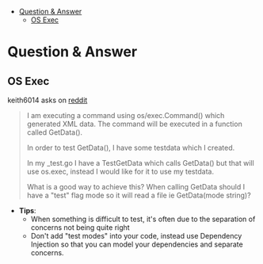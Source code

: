 - [Question \& Answer](#question--answer)
  - [OS Exec](#os-exec)

# Question & Answer

## OS Exec

keith6014 asks on [reddit](https://www.reddit.com/r/golang/comments/aaz8ji/testdata_and_function_setup_help/)

> I am executing a command using os/exec.Command() which generated XML data. The command will be executed in a function called GetData().
>
> In order to test GetData(), I have some testdata which I created.
>
> In my \_test.go I have a TestGetData which calls GetData() but that will use os.exec, instead I would like for it to use my testdata.
>
> What is a good way to achieve this? When calling GetData should I have a "test" flag mode so it will read a file ie GetData(mode string)?

- **Tips**:
  - When something is difficult to test, it's often due to the separation of concerns not being quite right
  - Don't add "test modes" into your code, instead use Dependency Injection so that you can model your dependencies and separate concerns.

